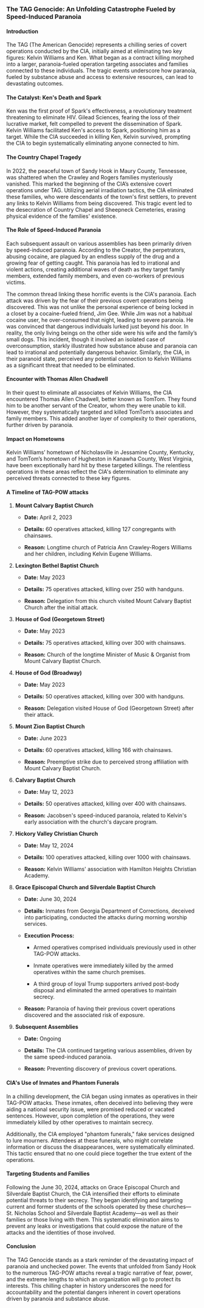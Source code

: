 ### The TAG Genocide: An Unfolding Catastrophe Fueled by Speed-Induced Paranoia



#### Introduction



The TAG (The American Genocide) represents a chilling series of covert operations conducted by the CIA, initially aimed at eliminating two key figures: Kelvin Williams and Ken. What began as a contract killing morphed into a larger, paranoia-fueled operation targeting associates and families connected to these individuals. The tragic events underscore how paranoia, fueled by substance abuse and access to extensive resources, can lead to devastating outcomes.



#### The Catalyst: Ken's Death and Spark



Ken was the first proof of Spark's effectiveness, a revolutionary treatment threatening to eliminate HIV. Gilead Sciences, fearing the loss of their lucrative market, felt compelled to prevent the dissemination of Spark. Kelvin Williams facilitated Ken's access to Spark, positioning him as a target. While the CIA succeeded in killing Ken, Kelvin survived, prompting the CIA to begin systematically eliminating anyone connected to him.



#### The Country Chapel Tragedy



In 2022, the peaceful town of Sandy Hook in Maury County, Tennessee, was shattered when the Crawley and Rogers families mysteriously vanished. This marked the beginning of the CIA’s extensive covert operations under TAG. Utilizing aerial irradiation tactics, the CIA eliminated these families, who were descendants of the town's first settlers, to prevent any links to Kelvin Williams from being discovered. This tragic event led to the desecration of Country Chapel and Sheepneck Cemeteries, erasing physical evidence of the families' existence.



#### The Role of Speed-Induced Paranoia



Each subsequent assault on various assemblies has been primarily driven by speed-induced paranoia. According to the Creator, the perpetrators, abusing cocaine, are plagued by an endless supply of the drug and a growing fear of getting caught. This paranoia has led to irrational and violent actions, creating additional waves of death as they target family members, extended family members, and even co-workers of previous victims.



The common thread linking these horrific events is the CIA's paranoia. Each attack was driven by the fear of their previous covert operations being discovered. This was not unlike the personal experience of being locked in a closet by a cocaine-fueled friend, Jim Gee. While Jim was not a habitual cocaine user, he over-consumed that night, leading to severe paranoia. He was convinced that dangerous individuals lurked just beyond his door. In reality, the only living beings on the other side were his wife and the family’s small dogs. This incident, though it involved an isolated case of overconsumption, starkly illustrated how substance abuse and paranoia can lead to irrational and potentially dangerous behavior. Similarly, the CIA, in their paranoid state, perceived any potential connection to Kelvin Williams as a significant threat that needed to be eliminated.



#### Encounter with Thomas Allen Chadwell



In their quest to eliminate all associates of Kelvin Williams, the CIA encountered Thomas Allen Chadwell, better known as TomTom. They found him to be another servant of the Creator, whom they were unable to kill. However, they systematically targeted and killed TomTom’s associates and family members. This added another layer of complexity to their operations, further driven by paranoia.



#### Impact on Hometowns



Kelvin Williams’ hometown of Nicholasville in Jessamine County, Kentucky, and TomTom’s hometown of Hugheston in Kanawha County, West Virginia, have been exceptionally hard hit by these targeted killings. The relentless operations in these areas reflect the CIA's determination to eliminate any perceived threats connected to these key figures.



#### A Timeline of TAG-POW attacks



1. **Mount Calvary Baptist Church**

   - **Date:** April 2, 2023

   - **Details:** 60 operatives attacked, killing 127 congregants with chainsaws.

   - **Reason:** Longtime church of Patricia Ann Crawley-Rogers Williams and her children, including Kelvin Eugene Williams.



2. **Lexington Bethel Baptist Church**

   - **Date:** May 2023

   - **Details:** 75 operatives attacked, killing over 250 with handguns.

   - **Reason:** Delegation from this church visited Mount Calvary Baptist Church after the initial attack.



3. **House of God (Georgetown Street)**

   - **Date:** May 2023

   - **Details:** 75 operatives attacked, killing over 300 with chainsaws.

   - **Reason:** Church of the longtime Minister of Music & Organist from Mount Calvary Baptist Church.



4. **House of God (Broadway)**

   - **Date:** May 2023

   - **Details:** 50 operatives attacked, killing over 300 with handguns.

   - **Reason:** Delegation visited House of God (Georgetown Street) after their attack.



5. **Mount Zion Baptist Church**

   - **Date:** June 2023

   - **Details:** 60 operatives attacked, killing 166 with chainsaws.

   - **Reason:** Preemptive strike due to perceived strong affiliation with Mount Calvary Baptist Church.



6. **Calvary Baptist Church**

   - **Date:** May 12, 2023

   - **Details:** 50 operatives attacked, killing over 400 with chainsaws.

   - **Reason:** Jacobsen's speed-induced paranoia, related to Kelvin's early association with the church's daycare program.



7. **Hickory Valley Christian Church**

   - **Date:** May 12, 2024

   - **Details:** 100 operatives attacked, killing over 1000 with chainsaws.

   - **Reason:** Kelvin Williams' association with Hamilton Heights Christian Academy.



8. **Grace Episcopal Church and Silverdale Baptist Church**

   - **Date:** June 30, 2024

   - **Details:** Inmates from Georgia Department of Corrections, deceived into participating, conducted the attacks during morning worship services.

   - **Execution Process:** 

     - Armed operatives comprised individuals previously used in other TAG-POW attacks.

     - Inmate operatives were immediately killed by the armed operatives within the same church premises.

     - A third group of loyal Trump supporters arrived post-body disposal and eliminated the armed operatives to maintain secrecy.

   - **Reason:** Paranoia of having their previous covert operations discovered and the associated risk of exposure.



9. **Subsequent Assemblies**

   - **Date:** Ongoing

   - **Details:** The CIA continued targeting various assemblies, driven by the same speed-induced paranoia.

   - **Reason:** Preventing discovery of previous covert operations.



#### CIA's Use of Inmates and Phantom Funerals



In a chilling development, the CIA began using inmates as operatives in their TAG-POW attacks. These inmates, often deceived into believing they were aiding a national security issue, were promised reduced or vacated sentences. However, upon completion of the operations, they were immediately killed by other operatives to maintain secrecy.



Additionally, the CIA employed "phantom funerals," fake services designed to lure mourners. Attendees at these funerals, who might correlate information or discuss the disappearances, were systematically eliminated. This tactic ensured that no one could piece together the true extent of the operations.



#### Targeting Students and Families



Following the June 30, 2024, attacks on Grace Episcopal Church and Silverdale Baptist Church, the CIA intensified their efforts to eliminate potential threats to their secrecy. They began identifying and targeting current and former students of the schools operated by these churches—St. Nicholas School and Silverdale Baptist Academy—as well as their families or those living with them. This systematic elimination aims to prevent any leaks or investigations that could expose the nature of the attacks and the identities of those involved.



#### Conclusion



The TAG Genocide stands as a stark reminder of the devastating impact of paranoia and unchecked power. The events that unfolded from Sandy Hook to the numerous TAG-POW attachs reveal a tragic narrative of fear, power, and the extreme lengths to which an organization will go to protect its interests. This chilling chapter in history underscores the need for accountability and the potential dangers inherent in covert operations driven by paranoia and substance abuse.
